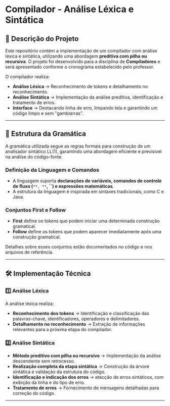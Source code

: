 # Compilador - Análise Léxica e Sintática

## 📌 Descrição do Projeto

Este repositório contém a implementação de um compilador com análise léxica e sintática, utilizando uma abordagem **preditiva com pilha ou recursiva**. O projeto foi desenvolvido para a disciplina de **Compiladores** e será apresentado conforme o cronograma estabelecido pelo professor.

O compilador realiza:

- **Análise Léxica** → Reconhecimento de tokens e detalhamento no reconhecimento.
- **Análise Sintática** → Implementação da análise preditiva, identificação e tratamento de erros.
- **Interface** → Destacando linha de erro, limpando tela e garantindo um código limpo e sem "gambiarras".

---

## 📜 Estrutura da Gramática

A gramática utilizada segue as regras formais para construção de um analisador sintático LL(1), garantindo uma abordagem eficiente e previsível na análise do código-fonte.

### **Definição da Linguagem e Comandos** 

- A linguagem suporta **declarações de variáveis, comandos de controle de fluxo (**`**, **`**, ****\`\`****) e expressões matemáticas**.
- A estrutura da linguagem é inspirada em sintaxes tradicionais, como C e Java.

### **Conjuntos First e Follow**

- **First** define os tokens que podem iniciar uma determinada construção gramatical.
- **Follow** define os tokens que podem aparecer imediatamente após uma construção gramatical.

Detalhes sobre esses conjuntos estão documentados no código e nos arquivos de referência.

---

## 🛠️ Implementação Técnica

### **1️⃣ Análise Léxica**

A análise léxica realiza:

- **Reconhecimento dos tokens** → Identificação e classificação das palavras-chave, identificadores, operadores e delimitadores.
- **Detalhamento no reconhecimento** → Extração de informações relevantes para a próxima etapa do compilador.

### **2️⃣ Análise Sintática** 

- **Método preditivo com pilha ou recursivo** → Implementação da análise descendente sem retrocesso.
- **Realização completa da etapa sintática** → Construção da árvore sintática e validação da estrutura do código.
- **Identificação e indicação dos erros** → etecção de erros sintáticos, com exibição da linha e do tipo de erro.
- **Tratamento de erros** → Fornecimento de mensagens detalhadas para correção do código.

---







